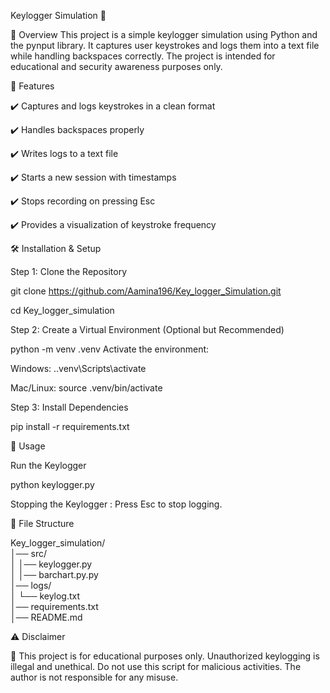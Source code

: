 Keylogger Simulation 🔑

📌 Overview
This project is a simple keylogger simulation using Python and the pynput library. It captures user keystrokes and logs them into a text file while handling backspaces correctly. The project is intended for educational and security awareness purposes only.

🚀 Features

✔️ Captures and logs keystrokes in a clean format

✔️ Handles backspaces properly

✔️ Writes logs to a text file

✔️ Starts a new session with timestamps

✔️ Stops recording on pressing Esc

✔️ Provides a visualization of keystroke frequency

🛠️ Installation & Setup

Step 1: Clone the Repository

git clone https://github.com/Aamina196/Key_logger_Simulation.git

cd Key_logger_simulation


Step 2: Create a Virtual Environment (Optional but Recommended)

python -m venv .venv
Activate the environment:

Windows: .\.venv\Scripts\activate

Mac/Linux: source .venv/bin/activate

Step 3: Install Dependencies

pip install -r requirements.txt

📜 Usage

Run the Keylogger

python keylogger.py

Stopping the Keylogger :
Press Esc to stop logging.

📂 File Structure

Key_logger_simulation/        
│── src/                      
│   │── keylogger.py         
│   │── barchart.py.py      
│── logs/                     
│   └── keylog.txt                          
│── requirements.txt          
│── README.md                      

⚠️ Disclaimer

🔴 This project is for educational purposes only. Unauthorized keylogging is illegal and unethical. Do not use this script for malicious activities. The author is not responsible for any misuse.
